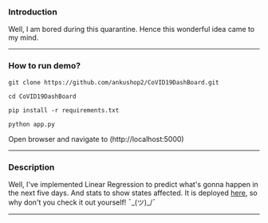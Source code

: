 
### Introduction
Well, I am bored during this quarantine. Hence this wonderful idea came to my mind.

--------------------------------------------------------------------------------

###  How to run demo?
```
git clone https://github.com/ankushop2/CoVID19DashBoard.git

cd CoVID19DashBoard

pip install -r requirements.txt

python app.py
```

Open browser and navigate to (http://localhost:5000)

--------------------------------------------------------------------------------

### Description
Well, I've implemented Linear Regression to predict what's gonna happen in the next five days. And stats to show states affected. It is deployed [here](https://co19in.herokuapp.com/), so why don't you check it out yourself! ¯\_(ツ)_/¯

 
 --------------------------------------------------------------------------------
 
